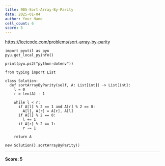 ```yaml
---
title: 905-Sort-Array-By-Parity
date: 2025-01-04
author: Your Name
cell_count: 6
score: 5
---
```


https://leetcode.com/problems/sort-array-by-parity


```
import pyutil as pyu
pyu.get_local_pyinfo()
```


```
print(pyu.ps2("python-dotenv"))
```


```
from typing import List
```


```
class Solution:
  def sortArrayByParity(self, A: List[int]) -> List[int]:
    l = 0
    r = len(A) - 1

    while l < r:
      if A[l] % 2 == 1 and A[r] % 2 == 0:
        A[l], A[r] = A[r], A[l]
      if A[l] % 2 == 0:
        l += 1
      if A[r] % 2 == 1:
        r -= 1

    return A
```


```
new Solution().sortArrayByParity()
```


---
**Score: 5**